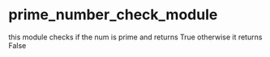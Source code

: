 # prime_number_check_module
this module checks if the num is prime and returns True otherwise it returns False
